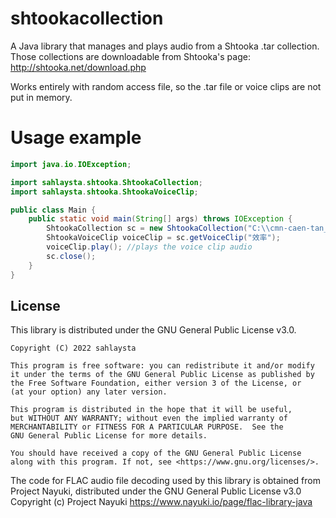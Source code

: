 # shtookacollection
A Java library that manages and plays audio from a Shtooka .tar collection. Those collections are downloadable from Shtooka's page: http://shtooka.net/download.php

Works entirely with random access file, so the .tar file or voice clips are not put in memory.

<h1>Usage example</h1>

```java
import java.io.IOException;

import sahlaysta.shtooka.ShtookaCollection;
import sahlaysta.shtooka.ShtookaVoiceClip;

public class Main {
    public static void main(String[] args) throws IOException {
        ShtookaCollection sc = new ShtookaCollection("C:\\cmn-caen-tan_flac.tar");
        ShtookaVoiceClip voiceClip = sc.getVoiceClip("效率");
        voiceClip.play(); //plays the voice clip audio
        sc.close();
    }
}
```

<h2>License</h2>
This library is distributed under the GNU General Public License v3.0.

    Copyright (C) 2022 sahlaysta
    
    This program is free software: you can redistribute it and/or modify
    it under the terms of the GNU General Public License as published by
    the Free Software Foundation, either version 3 of the License, or
    (at your option) any later version.
    
    This program is distributed in the hope that it will be useful,
    but WITHOUT ANY WARRANTY; without even the implied warranty of
    MERCHANTABILITY or FITNESS FOR A PARTICULAR PURPOSE.  See the
    GNU General Public License for more details.
    
    You should have received a copy of the GNU General Public License
    along with this program. If not, see <https://www.gnu.org/licenses/>.

The code for FLAC audio file decoding used by this library is obtained from Project Nayuki, distributed under the GNU General Public License v3.0<br>
Copyright (c) Project Nayuki https://www.nayuki.io/page/flac-library-java
